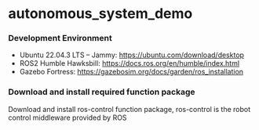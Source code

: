 # autonomous_system_demo

### Development Environment 

- Ubuntu 22.04.3 LTS – Jammy: https://ubuntu.com/download/desktop
- ROS2 Humble Hawksbill: https://docs.ros.org/en/humble/index.html
- Gazebo Fortress: https://gazebosim.org/docs/garden/ros_installation

### Download and install required function package
  Download and install ros-control function package, ros-control is the robot control middleware provided by ROS


